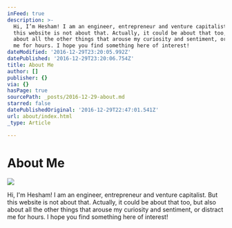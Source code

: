 ```yaml
---
inFeed: true
description: >-
  Hi, I’m Hesham! I am an engineer, entrepreneur and venture capitalist. But
  this website is not about that. Actually, it could be about that too, but also
  about all the other things that arouse my curiosity and sentiment, or distract
  me for hours. I hope you find something here of interest!
dateModified: '2016-12-29T23:20:05.992Z'
datePublished: '2016-12-29T23:20:06.754Z'
title: About Me
author: []
publisher: {}
via: {}
hasPage: true
sourcePath: _posts/2016-12-29-about.md
starred: false
datePublishedOriginal: '2016-12-29T22:47:01.541Z'
url: about/index.html
_type: Article

---
```

# About Me
![](https://the-grid-user-content.s3-us-west-2.amazonaws.com/e551bf05-5d1c-4036-8df9-0a18c4ed0141.jpg)

Hi, I'm Hesham! I am an engineer, entrepreneur and venture capitalist. But this website is not about that. Actually, it could be about that too, but also about all the other things that arouse my curiosity and sentiment, or distract me for hours. I hope you find something here of interest!